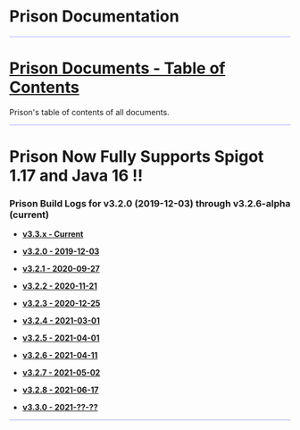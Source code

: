 # Prison Documentation 

<hr style="height:1px; border:none; color:#aaf; background-color:#aaf;">


# [Prison Documents - Table of Contents](prison_docs_000_toc.md)

Prison's table of contents of all documents.


<hr style="height:1px; border:none; color:#aaf; background-color:#aaf;">

# Prison Now Fully Supports Spigot 1.17 and Java 16 !!

### Prison Build Logs for v3.2.0 (2019-12-03) through v3.2.6-alpha (current)

 - **[v3.3.x - Current](changelog_v3.3.x.md)**
 
 
 - **[v3.2.0 - 2019-12-03](prison_changelog_v3.2.0.md)**
 - **[v3.2.1 - 2020-09-27](prison_changelog_v3.2.1.md)**
 - **[v3.2.2 - 2020-11-21](prison_changelog_v3.2.2.md)**
 - **[v3.2.3 - 2020-12-25](prison_changelog_v3.2.3.md)**
 - **[v3.2.4 - 2021-03-01](prison_changelog_v3.2.4.md)**
 - **[v3.2.5 - 2021-04-01](prison_changelog_v3.2.5.md)**
 - **[v3.2.6 - 2021-04-11](prison_changelog_v3.2.6.md)**
 - **[v3.2.7 - 2021-05-02](prison_changelog_v3.2.7.md)**
 - **[v3.2.8 - 2021-06-17](prison_changelog_v3.2.8.md)**


 - **[v3.3.0 - 2021-??-??](prison_changelog_v3.3.x.md)**


<hr style="height:1px; border:none; color:#aaf; background-color:#aaf;">

